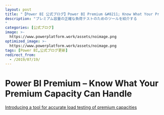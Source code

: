 ```yaml
---
layout: post
title: "【Power BI 公式ブログ】Power BI Premium &#8211; Know What Your Premium Capacity Can..."
description: "プレミアム容量の正確な負荷テストのためのツールを紹介する
"
categories: [公式ブログ]
image: >-
  https://www.powerplatform.work/assets/noimage.png
optimized_image: >-
  https://www.powerplatform.work/assets/noimage.png
tags: [Power BI,公式ブログ更新]
redirect_from:
  - /2019/07/19/
---
```


# Power BI Premium &#8211; Know What Your Premium Capacity Can Handle

[Introducing a tool for accurate load testing of premium capacities
](https://powerbi.microsoft.com/ja-jp/blog/power-bi-premium-know-what-your-premium-capacity-can-handle/)
